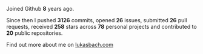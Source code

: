 Joined Github **8** years ago.

Since then I pushed **3126** commits, opened **26** issues, submitted **26** pull requests, received **258** stars across **78** personal projects and contributed to **20** public repositories.

Find out more about me on [lukasbach.com](https://lukasbach.com)
